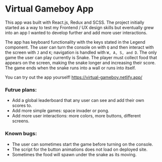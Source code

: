 # Virtual Gameboy App

This app was built with React.js, Redux and SCSS.
The project initially started as a way to test my Frontend / UX design skills but eventually grew into an app I wanted to develop further and add more user interactions.

The app has keyboard functionality with the keys stated in the Legend component. The user can turn the console on with `Q` and then interact with the screen with `J` and `K`; navigation is handled with `W, A, S, and D`. The only game the user can play currently is Snake. The player must collect food that appears on the screen, making the snake longer and increasing their score. The game ends when the snake runs into a wall or runs into itself.

You can try out the app yourself! https://virtual-gameboy.netlify.app/

### Futrue plans: 
- Add a global leaderboard that any user can see and add their own scores to.
- Add more simple games: space invader or pong.
- Add more user interactions: more colors, more buttons, different screens.

### Known bugs:
- The user can sometimes start the game before turning on the console.
- The script for the button animations does not load on deployed site.
- Sometimes the food will spawn under the snake as its moving.